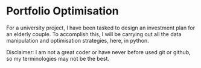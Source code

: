 # Portfolio Optimisation
For a university project, I have been tasked to design an investment plan for an elderly couple.
To accomplish this, I will be carrying out all the data manipulation and optimisation strategies, here, in python.

Disclaimer: I am not a great coder or have never before used git or github, so my terminologies may not be the best.

